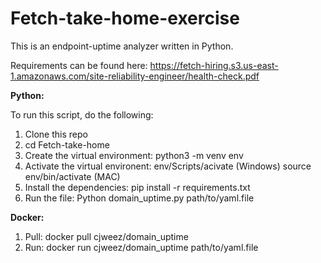 # Fetch-take-home-exercise

This is an endpoint-uptime analyzer written in Python.

Requirements can be found here: https://fetch-hiring.s3.us-east-1.amazonaws.com/site-reliability-engineer/health-check.pdf 

**Python:**

To run this script, do the following:
  1. Clone this repo
  2. cd Fetch-take-home
  3. Create the virtual environment: python3 -m venv env
  4. Activate the virtual environent: env/Scripts/acivate (Windows) source env/bin/activate (MAC)
  5. Install the dependencies: pip install -r requirements.txt
  6. Run the file: Python domain_uptime.py path/to/yaml.file

**Docker:**

  1. Pull: docker pull cjweez/domain_uptime
  2. Run: docker run cjweez/domain_uptime path/to/yaml.file

 



